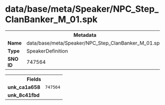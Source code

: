 <h1>data/base/meta/Speaker/NPC_Step_ClanBanker_M_01.spk</h1><table><tr><th colspan="100%">Metadata</th></tr><tr><td><b>Name</b></td><td>data/base/meta/Speaker/NPC_Step_ClanBanker_M_01.spk</td></tr><tr><td><b>Type</b></td><td>SpeakerDefinition</td></tr><tr><td><b>SNO ID</b></td><td>747564</td></tr></table>

<table><tr><th colspan="100%">Fields</th></tr><tr><td><b>unk_ca1a658</b></td><td><code>747564</code></td></tr><tr><td><b>unk_8c41fbd</b></td><td></td></tr></table>

